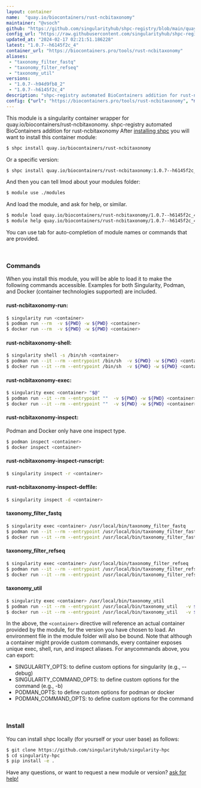 ```yaml
---
layout: container
name:  "quay.io/biocontainers/rust-ncbitaxonomy"
maintainer: "@vsoch"
github: "https://github.com/singularityhub/shpc-registry/blob/main/quay.io/biocontainers/rust-ncbitaxonomy/container.yaml"
config_url: "https://raw.githubusercontent.com/singularityhub/shpc-registry/main/quay.io/biocontainers/rust-ncbitaxonomy/container.yaml"
updated_at: "2024-02-17 02:21:51.186228"
latest: "1.0.7--h6145f2c_4"
container_url: "https://biocontainers.pro/tools/rust-ncbitaxonomy"
aliases:
 - "taxonomy_filter_fastq"
 - "taxonomy_filter_refseq"
 - "taxonomy_util"
versions:
 - "1.0.7--h94d9fb8_2"
 - "1.0.7--h6145f2c_4"
description: "shpc-registry automated BioContainers addition for rust-ncbitaxonomy"
config: {"url": "https://biocontainers.pro/tools/rust-ncbitaxonomy", "maintainer": "@vsoch", "description": "shpc-registry automated BioContainers addition for rust-ncbitaxonomy", "latest": {"1.0.7--h6145f2c_4": "sha256:31df5df71ebc0fa39dacacea9dfae46c496fc916c0f5811dc4aab39641d5912a"}, "tags": {"1.0.7--h94d9fb8_2": "sha256:2a15e01071448b8ceaa9ae7aea45da2b1f20a38afc8fda5f65099d68193f99a8", "1.0.7--h6145f2c_4": "sha256:31df5df71ebc0fa39dacacea9dfae46c496fc916c0f5811dc4aab39641d5912a"}, "docker": "quay.io/biocontainers/rust-ncbitaxonomy", "aliases": {"taxonomy_filter_fastq": "/usr/local/bin/taxonomy_filter_fastq", "taxonomy_filter_refseq": "/usr/local/bin/taxonomy_filter_refseq", "taxonomy_util": "/usr/local/bin/taxonomy_util"}}
---
```


This module is a singularity container wrapper for quay.io/biocontainers/rust-ncbitaxonomy.
shpc-registry automated BioContainers addition for rust-ncbitaxonomy
After [installing shpc](#install) you will want to install this container module:


```bash
$ shpc install quay.io/biocontainers/rust-ncbitaxonomy
```

Or a specific version:

```bash
$ shpc install quay.io/biocontainers/rust-ncbitaxonomy:1.0.7--h6145f2c_4
```

And then you can tell lmod about your modules folder:

```bash
$ module use ./modules
```

And load the module, and ask for help, or similar.

```bash
$ module load quay.io/biocontainers/rust-ncbitaxonomy/1.0.7--h6145f2c_4
$ module help quay.io/biocontainers/rust-ncbitaxonomy/1.0.7--h6145f2c_4
```

You can use tab for auto-completion of module names or commands that are provided.

<br>

### Commands

When you install this module, you will be able to load it to make the following commands accessible.
Examples for both Singularity, Podman, and Docker (container technologies supported) are included.

#### rust-ncbitaxonomy-run:

```bash
$ singularity run <container>
$ podman run --rm  -v ${PWD} -w ${PWD} <container>
$ docker run --rm  -v ${PWD} -w ${PWD} <container>
```

#### rust-ncbitaxonomy-shell:

```bash
$ singularity shell -s /bin/sh <container>
$ podman run --it --rm --entrypoint /bin/sh  -v ${PWD} -w ${PWD} <container>
$ docker run --it --rm --entrypoint /bin/sh  -v ${PWD} -w ${PWD} <container>
```

#### rust-ncbitaxonomy-exec:

```bash
$ singularity exec <container> "$@"
$ podman run --it --rm --entrypoint ""  -v ${PWD} -w ${PWD} <container> "$@"
$ docker run --it --rm --entrypoint ""  -v ${PWD} -w ${PWD} <container> "$@"
```

#### rust-ncbitaxonomy-inspect:

Podman and Docker only have one inspect type.

```bash
$ podman inspect <container>
$ docker inspect <container>
```

#### rust-ncbitaxonomy-inspect-runscript:

```bash
$ singularity inspect -r <container>
```

#### rust-ncbitaxonomy-inspect-deffile:

```bash
$ singularity inspect -d <container>
```


#### taxonomy_filter_fastq

```bash
$ singularity exec <container> /usr/local/bin/taxonomy_filter_fastq
$ podman run --it --rm --entrypoint /usr/local/bin/taxonomy_filter_fastq   -v ${PWD} -w ${PWD} <container> -c " $@"
$ docker run --it --rm --entrypoint /usr/local/bin/taxonomy_filter_fastq   -v ${PWD} -w ${PWD} <container> -c " $@"
```


#### taxonomy_filter_refseq

```bash
$ singularity exec <container> /usr/local/bin/taxonomy_filter_refseq
$ podman run --it --rm --entrypoint /usr/local/bin/taxonomy_filter_refseq   -v ${PWD} -w ${PWD} <container> -c " $@"
$ docker run --it --rm --entrypoint /usr/local/bin/taxonomy_filter_refseq   -v ${PWD} -w ${PWD} <container> -c " $@"
```


#### taxonomy_util

```bash
$ singularity exec <container> /usr/local/bin/taxonomy_util
$ podman run --it --rm --entrypoint /usr/local/bin/taxonomy_util   -v ${PWD} -w ${PWD} <container> -c " $@"
$ docker run --it --rm --entrypoint /usr/local/bin/taxonomy_util   -v ${PWD} -w ${PWD} <container> -c " $@"
```



In the above, the `<container>` directive will reference an actual container provided
by the module, for the version you have chosen to load. An environment file in the
module folder will also be bound. Note that although a container
might provide custom commands, every container exposes unique exec, shell, run, and
inspect aliases. For anycommands above, you can export:

 - SINGULARITY_OPTS: to define custom options for singularity (e.g., --debug)
 - SINGULARITY_COMMAND_OPTS: to define custom options for the command (e.g., -b)
 - PODMAN_OPTS: to define custom options for podman or docker
 - PODMAN_COMMAND_OPTS: to define custom options for the command

<br>

### Install

You can install shpc locally (for yourself or your user base) as follows:

```bash
$ git clone https://github.com/singularityhub/singularity-hpc
$ cd singularity-hpc
$ pip install -e .
```

Have any questions, or want to request a new module or version? [ask for help!](https://github.com/singularityhub/singularity-hpc/issues)